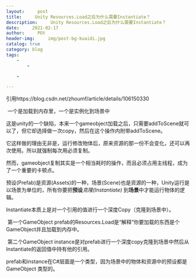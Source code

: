 ```yaml
---
layout:     post
title:     Unity Resources.Load之后为什么需要Instantiate？
description:     Unity Resources.Load之后为什么需要Instantiate？
date:     2021-02-17
author:     POt
header-img:     img/post-bg-kuaidi.jpg
catalog: true
category: blog
tags:     
    -   
        -   

    -   

---
```


引用https://blog.csdn.net/zhoumf/article/details/106150330

​    一个是加载到内存里，一个是实例化到场景中

​    这是unity的一个缺陷，本来一个gameobject加载之后，只需要addToScene就可以了，但它却选择做一次copy，然后在这个操作内附带addToScene。

​    它这样做的理由无非是，运行修改物体后，原来资源的那一份不会变化，还可以再次使用。所以就强制每次用必须复制。

然而，gameobject复制其实是一个相当耗时的操作，而且必须占用主线程，成为了一个重要的卡顿点。

​    预设(Prefab)是资源(Assets)的一种，场景(Scene)也是资源的一种，Unity运行是以场景为单位的，所有你要把**预设***克隆(Instantiate)* 到**场景**中才能运行物体的逻辑。

​    Instantiate本质上是对一个引用的值进行一个深度Copy（克隆到场景中）。

​    第一个GameObject prefab的Resources.Load是“解释”你要加载的东西是个GameObject并且加载到内存中。

​    第二个GameObject instance是对prefab进行一个深度copy克隆到场景中然后从Instantiate的返回值中持有他的引用。

​    prefab和instance在C#层面是一个类型，因为场景中的物体和资源中的预设都是 GameObject 类型的。
